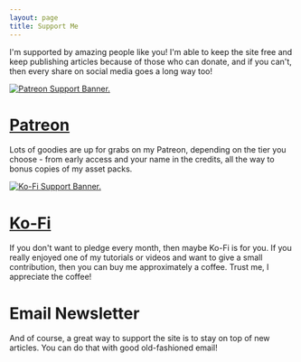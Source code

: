 ```yaml
---
layout: page
title: Support Me
---
```


I'm supported by amazing people like you! I'm able to keep the site free and keep publishing articles because of those who can donate, and if you can't, then every share on social media goes a long way too!

<a href="https://www.patreon.com/bePatron?u=1011297">
<img data-src="/img/support-patreon-banner.png" class="center-image lazyload" alt="Patreon Support Banner." title="">
</a>

# <a href="https://www.patreon.com/bePatron?u=1011297"> Patreon </a>
Lots of goodies are up for grabs on my Patreon, depending on the tier you choose - from early access and your name in the credits, all the way to bonus copies of my asset packs.

<a href="https://ko-fi.com/danielilett">
    <img data-src="/img/support-kofi-banner.png" class="center-image lazyload" alt="Ko-Fi Support Banner." title="">
</a>

# <a href="https://ko-fi.com/danielilett"> Ko-Fi </a>

If you don't want to pledge every month, then maybe Ko-Fi is for you. If you really enjoyed one of my tutorials or videos and want to give a small contribution, then you can buy me approximately a coffee. Trust me, I appreciate the coffee!

# Email Newsletter

And of course, a great way to support the site is to stay on top of new articles. You can do that with good old-fashioned email!

<div class="ml-form-embed"
  data-account="3184597:y8s9f0k4m1"
  data-form="4162900:h3f8o9">
</div>

<!--
<div markdown="0">
    <a href="https://www.patreon.com/bePatron?u=1011297" id="patreon-button-link" target="_blank">
    <div class="patreon-button">
        <i class="fab fa-patreon patreon-icon"></i>Support me on Patreon!
    </div>
    </a>
</div>
-->

<!--
<div markdown="0">
    <script type='text/javascript' src='https://ko-fi.com/widgets/CounterWidget.js'>
    </script>
    <script type='text/javascript'>
        counterwidget.init('M4M2190VC');
        counterwidget.draw();
    </script>
</div>
-->

<!--
<div markdown="0">
    <script type='text/javascript' src='https://ko-fi.com/widgets/widget_2.js'></script>
    <script type='text/javascript'>
        kofiwidget2.init('Support Me on Ko-fi', '#3828e0', 'danielilett');
        kofiwidget2.draw();
    </script>
</div>
-->
